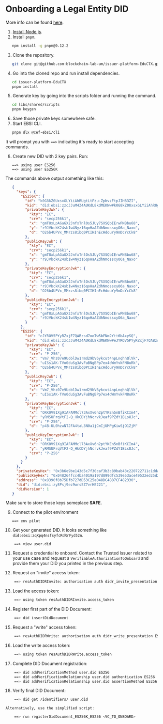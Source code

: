 # Onboarding a Legal Entity DID

More info can be found [here](https://hub.ebsi.eu/tools/cli/onboard).

01.  [Install Node.js](https://nodejs.org/en/learn/getting-started/how-to-install-nodejs).
02.  Install `pnpm`.

```bash
   npm install -g pnpm@9.12.2
```

03.  Clone the repository.

```bash
   git clone git@github.com:blockchain-lab-um/issuer-platform-EduCTX.git
```

04.  Go into the cloned repo and run install dependencies.

```bash
   cd issuer-platform-EduCTX
   pnpm install
```

05.  Generate key by going into the scripts folder and running the command.

```bash
   cd libs/shared/scripts
   pnpm keygen
```

06.  Save those private keys somewhere safe.
07.  Start EBSI CLI.

```bash
   pnpm dlx @cef-ebsi/cli
```

It will prompt you with `==>` indicating it's ready to start accepting commands.

08.  Create new DID with 2 key pairs. Run:

```
   ==> using user ES256
   ==> using user ES256K
```

The commands above output something like this:

```json
   {
     "keys": {
       "ES256K": {
         "id": "k0G8kZ0UxsxGLYiiAhRUgtLtFzu-ZpbvzFtpJIH63ZI",
         "kid": "did:ebsi:zzcJJuM4Z4AUKdL8kdMEKNw#k0G8kZ0UxsxGLYiiAhRUgtLtFzu-ZpbvzFtpJIH63ZI",
         "privateKeyJwk": {
           "kty": "EC",
           "crv": "secp256k1",
           "x": "gmT8xLpAGaGX2JnfxTnlOs5JUy7SXSQbIErwPNBbu68",
           "y": "r9JVbckK24sbIw4Nyz16qoHaAZdhNmossxyO6a_Naxo",
           "d": "O26b4UPVx_MMrzs8ibq0PCIHInEcHdouYy9mDcYcCk8"
         },
         "publicKeyJwk": {
           "kty": "EC",
           "crv": "secp256k1",
           "x": "gmT8xLpAGaGX2JnfxTnlOs5JUy7SXSQbIErwPNBbu68",
           "y": "r9JVbckK24sbIw4Nyz16qoHaAZdhNmossxyO6a_Naxo"
         },
         "privateKeyEncryptionJwk": {
           "kty": "EC",
           "crv": "secp256k1",
           "x": "gmT8xLpAGaGX2JnfxTnlOs5JUy7SXSQbIErwPNBbu68",
           "y": "r9JVbckK24sbIw4Nyz16qoHaAZdhNmossxyO6a_Naxo",
           "d": "O26b4UPVx_MMrzs8ibq0PCIHInEcHdouYy9mDcYcCk8"
         },
         "publicKeyEncryptionJwk": {
           "kty": "EC",
           "crv": "secp256k1",
           "x": "gmT8xLpAGaGX2JnfxTnlOs5JUy7SXSQbIErwPNBbu68",
           "y": "r9JVbckK24sbIw4Nyz16qoHaAZdhNmossxyO6a_Naxo"
         }
       },
       "ES256": {
         "id": "eJYROV5PYyRZxjF7QABzsd7ooTw5bFNm2Ytt6bAxySQ",
         "kid": "did:ebsi:zzcJJuM4Z4AUKdL8kdMEKNw#eJYROV5PYyRZxjF7QABzsd7ooTw5bFNm2Ytt6bAxySQ",
         "privateKeyJwk": {
           "kty": "EC",
           "crv": "P-256",
           "x": "Vm7_Vhz07e9UoblDw1rmd29bV6ykcut4npLnqhhQlVk",
           "y": "uISs1AK-TVo0duSg3AvFuBNgBPp7ex4dWmYvkFN8uRk",
           "d": "O26b4UPVx_MMrzs8ibq0PCIHInEcHdouYy9mDcYcCk8"
         },
         "publicKeyJwk": {
           "kty": "EC",
           "crv": "P-256",
           "x": "Vm7_Vhz07e9UoblDw1rmd29bV6ykcut4npLnqhhQlVk",
           "y": "uISs1AK-TVo0duSg3AvFuBNgBPp7ex4dWmYvkFN8uRk"
         },
         "privateKeyEncryptionJwk": {
           "kty": "EC",
           "x": "ORK0V91Xg9IAFAMMcl73AxXv6n2ptYKEn5nBfiKCIm4",
           "y": "yRMSUPrqVtF2-Q_HkCDYjhNcrvkJeaf9PZdY1BLs8Jc",
           "crv": "P-256",
           "d": "p4B-UL0hzwNTJFA4taL3N0a1jCmIjUMPgKiwSjO1ZjM"
         },
         "publicKeyEncryptionJwk": {
           "kty": "EC",
           "x": "ORK0V91Xg9IAFAMMcl73AxXv6n2ptYKEn5nBfiKCIm4",
           "y": "yRMSUPrqVtF2-Q_HkCDYjhNcrvkJeaf9PZdY1BLs8Jc",
           "crv": "P-256"
         }
       }
     },
     "privateKeyHex": "0x3b6e9be143d5c7f30caf3b3c89bab43c220722711c1dda2e632f660dc61c0a4f",
     "publicKeyHex": "0x048264fcc4ba4019a197d899dfc539e53ace49532ed25d241b204af03cd05bbbafafd2556dc90adb8b1b230e0dcb3d7aaa81da019761366a2cb31c8ee9afcd6b1a",
     "address": "0x8390f8b75Dfb727dD53C25a048DC4887CF482330",
     "did": "did:ebsi:zy8Psj9ez9wrsSZ7vrHE221",
     "didVersion": 1
   }
```

Make sure to store those keys someplace **SAFE**.

09.  Connect to the pilot environment

```
   ==> env pilot
```

10. Get your generated DID. It looks something like `did:ebsi:zqXpq4nsfsyfcRdRrFyd52n`.

```
    ==> view user.did
```

11. Request a credential to onboard. Contact the Trusted Issuer related to your use case and request a `VerifiableAuthorizationToOnboard` and provide them your DID you printed in the previous step.

12. Request an "invite" access token:

```bash
    ==> resAuthDIDRInvite: authorisation auth didr_invite_presentation ES256 <VC_TO_ONBOARD>
```

13. Load the access token:

```bash
    ==> using token resAuthDIDRInvite.access_token
```

14. Register first part of the DID Document:

```bash
    ==> did insertDidDocument
```

15. Request a "write" access token:

```bash
    ==> resAuthDIDRWrite: authorisation auth didr_write_presentation ES256K
```

16. Load the write access token:

```bash
    ==> using token resAuthDIDRWrite.access_token
```

17. Complete DID Document registration:

```bash
    ==> did addVerificationMethod user.did ES256
    ==> did addVerificationRelationship user.did authentication ES256
    ==> did addVerificationRelationship user.did assertionMethod ES256
```

18. Verify final DID Document:

```bash
    ==> did get /identifiers/ user.did
```

    Alternatively, use the simplified script:

```bash
    ==> run registerDidDocument_ES256K_ES256 <VC_TO_ONBOARD>
```
